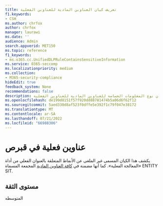 ```yaml
---
title: تعريف كيان العناوين المادية للعناوين الفعلية
f1.keywords:
- CSH
ms.author: chrfox
author: chrfox
manager: laurawi
ms.date: ''
audience: Admin
search.appverid: MET150
ms.topic: reference
f1_keywords:
- ms.o365.cc.UnifiedDLPRuleContainsSensitiveInformation
ms.service: O365-seccomp
ms.localizationpriority: medium
ms.collection:
- M365-security-compliance
hideEdit: true
feedback_system: None
recommendations: false
description: تعريف كيان نوع المعلومات الحساسة للعناوين المادية للعناوين الفعلية.
ms.openlocfilehash: de199d8151f57f920dd88781474b5a06d6f62f12
ms.sourcegitcommit: 5aed330d8af523f0dffe5e392f1c79f047e38172
ms.translationtype: MT
ms.contentlocale: ar-SA
ms.lasthandoff: 07/21/2022
ms.locfileid: "66988306"
---
```

# <a name="cyprus-physical-addresses"></a>عناوين فعلية في قبرص

يكشف هذا الكيان المسمى غير الملغى عن الأنماط المتعلقة بالعنوان الفعلي من أداة «المعالجة الفعلية». كما أنها مضمنة في [كافة العناوين المادية](sit-defn-all-physical-addresses.md) المجمعة المسماة ENTITY SIT.

## <a name="confidence-level"></a>مستوى الثقة

المتوسطه